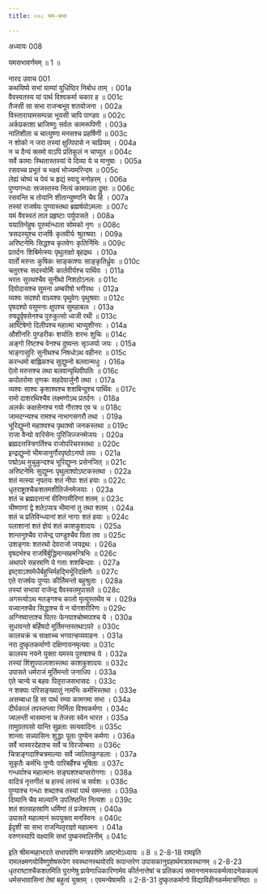 ```yaml
---
title: ००८ यम-सभा

---
```



अध्यायः 008
	
यमसभावर्णमम् ॥ 1 ॥
	
नारद उवाच 	001  
कथयिष्ये सभां याम्यां युधिष्ठिर निबोध ताम् ।	001a  
वैवस्वतस्य यां पार्थ विश्वकर्मा चकार ह ॥	001c  
तैजसी सा सभा राजन्बभूव शतयोजना ।	002a  
विस्तारायामसम्पन्ना भूयसी चापि पाण्डव ॥	002c  
अर्कप्रकाशा भ्राजिष्णुः सर्वतः कामरूपिणी ।	003a  
नातिशीता च चात्युष्णा मनसश्च प्रहर्षिणी ॥	003c  
न शोको न जरा तस्यां क्षुत्पिपासे न चाप्रियम् ।	004a  
न च दैन्यं क्लमो वाऽपि प्रतिकूलं न चाप्युत ॥	004c  
सर्वे कामाः स्थितास्तस्यां ये दिव्या ये च मानुषाः ।	005a  
रसवच्च प्रभूतं च भक्ष्यं भोज्यमरिन्दम ॥	005c  
लेह्यं चोष्यं च पेयं च हृद्यं स्वादु मनोहरम् ।	006a  
पुण्यगन्धाः स्रजस्तस्य नित्यं कामफला द्रुमाः ॥	006c  
रसवन्ति च तोयानि शीतान्युष्णानि चैव हि ।	007a  
तस्यां राजर्षयः पुण्यास्तथा ब्रह्मर्षयोऽमलाः ॥	007c  
यमं वैवस्वतं तात प्रहृष्टाः पर्युपासते ।	008a  
ययातिर्नहुषः पूरुर्मान्धाता सोमको नृगः ॥	008c  
त्रसदस्युश्च राजर्षिः कृतवीर्यः श्रुतश्रवाः ।	009a  
अरिष्टनेमिः सिद्धश्च कृतवेगः कृतिर्निमिः ॥	009c  
प्रतर्दनः शिबिर्मत्स्यः पृथुलाक्षो बृहद्रथः ।	010a  
वार्तो मरुत्तः कुषिकः साङ्काश्यः साङ्कृतिर्ध्रुवः ॥	010c  
चतुरश्चः सदस्योर्मिः कार्तवीर्यश्च पार्थिवः ।	011a  
भरतः सुरथश्चैव सुनीथो निशठोऽनलः ॥	011c  
दिवोदासश्च सुमना अम्बरीषो भगीरथः ।	012a  
व्यश्वः सदश्वो वाध्र्यश्वः पृथुवेगः पृथुश्रवाः ॥	012c  
पृषदश्वो वसुमनाः क्षुपश्च सुमहाबलः ।	013a  
रुषद्रुर्वृषसेनश्च पुरुकुत्सो ध्वजी रथी ॥	013c  
आर्ष्टिषेणो दिलीपश्च महात्मा चाप्युशीनरः ।	014a  
औशीनरिः पुण्डरीकः शर्यातिः शरभः शुचिः ॥	014c  
अङ्गो रिष्टश्च वेनश्च दुष्यन्तः सृञ्जयो जयः ।	015a  
भाङ्गासुरिः सुनीथश्च निषधोऽथ वहीनरः ॥	015c  
करन्धमो बाह्लिकश्च सुद्युम्नो बलवान्मधुः ।	016a  
ऐलो मरुत्तश्च तथा बलवान्पृथिवीपतिः ॥	016c  
कपोतरोमा तृणकः सहदेवार्जुनौ तथा ।	017a  
व्यश्वः साश्वः कृशाश्वश्च शशबिन्दुश्च पार्थिवः ॥	017c  
रामो दाशरथिश्चैव लक्ष्मणोऽथ प्रतर्दनः ।	018a  
अलर्कः कक्षसेनश्च गयो गौराश्व एव च ॥	018c  
जामदग्न्यश्च रामश्च नाभागसगरौ तथा ।	019a  
भूरिद्युम्नो महाश्वश्च पृथाश्वो जनकस्तथा ॥	019c  
राजा वैन्यो वारिसेनः पुरिजिज्जनमेजयः ।	020a  
ब्रह्मदत्तस्त्रिगर्तिश्च राजोपरिचरस्तथा ॥	020c  
इन्द्रद्युम्नो भीमजानुर्गौरपृष्ठोऽनघो लयः ।	021a  
पद्मोऽथ मुचुकुन्दश्च भूरिद्युम्नः प्रसेनजित् ॥	021c  
अरिष्टनेमिः सुद्युम्नः पृथुलाश्वोऽष्टकस्तथा ।	022a  
शतं मत्स्या नृपतयः शतं नीपाः शतं हयाः ॥	022c  
धृतराष्ट्राश्चैकशतमशीतिर्जनमेजयाः ।	023a  
शतं च ब्रह्मदत्तानां वीरिणामीरिणां शतम् ॥	023c  
भीष्णाणां द्वे शतेऽप्यत्र भीमानां तु तथा शतम् ।	024a  
शतं च प्रतिविन्ध्यानां शतं नागाः शतं हयाः ॥	024c  
पलाशानां शतं ज्ञेयं शतं काशकुशादयः ।	025a  
शान्तनुश्चैव राजेन्द्र पाण्डुश्चैव पिता तव ॥	025c  
उशङ्गवः शतरथो देवराजो जयद्रथः ।	026a  
वृषदर्भश्च राजर्षिर्बुद्धिमान्सहमन्त्रिभिः ॥	026c  
अथापरे सहस्राणि ये गताः शशबिन्दवः ।	027a  
इष्ट्वाऽश्वमेधैर्बहुभिर्महद्भिर्भूरिदक्षिणैः ॥	027c  
एते राजर्षयः पुण्याः कीर्तिमन्तो बहुश्रुताः ।	028a  
तस्यां सभायां राजेन्द्र वैवस्वतमुपासते ॥	028c  
अगस्त्योऽथ मतङ्गश्च कालो मृत्युस्तथैव च ।	029a  
यज्वानश्चैव सिद्धाश्च ये न योगशरीरिणः ॥	029c  
अग्निष्वात्ताश्च पितरः फेनपाश्चोष्मपाश्च ये ।	030a  
सुधावन्तो बर्हिषदो मूर्तिमन्तस्तथाऽपरे ॥	030c  
कालचक्रं च साक्षाच्च भगवान्हव्यवाहनः ।	031a  
नरा दुष्कृतकर्माणो दक्षिणायनमृत्यवः ॥	031c  
कालस्य नयने युक्ता यमस्य पुरुषाश्च ये ।	032a  
तस्यां शिंशुपपालाशास्तथा काशकुशादयः ॥	032c  
उपासते धर्मराजं मूर्तिमन्तो जनाधिप ।	033a  
एते चान्ये च बहवः पितृराजसभासदः ।	033c  
न शक्याः परिसङ्ख्यातुं नामभिः कर्मभिस्तथा ।	033e  
असम्बाधा हि सा पार्थ रम्या कामगमा सभा ।	034a  
दीर्घकालं तपस्तप्त्वा निर्मिता विश्वकर्मणा ।	034c  
ज्वलन्ती भासमाना च तेजसा स्वेन भारत ।	035a  
तामुग्रतपसो यान्ति सुव्रताः सत्यवादिनः ॥	035c  
शान्ताः सन्न्यासिनः शुद्धाः पूताः पुण्येन कर्मणा ।	036a  
सर्वे भास्वरदेहाश्च सर्वे च विरजोम्बराः ॥	036c  
चित्राङ्गदाश्चित्रमाल्याः सर्वे ज्वलितकुण्डलाः ।	037a  
सुकृतैः कर्मभिः पुण्यैः पारिबर्हैश्च भूषिताः ॥	037c  
गन्धर्वाश्च महात्मानः सङ्घशश्चाप्सरोगणाः ।	038a  
वादित्रं नृत्तगीतं च हास्यं लास्यं च सर्वशः ॥	038c  
पुण्याश्च गन्धाः शब्दाश्च तस्यां पार्थ समन्ततः ।	039a  
दिव्यानि चैव माल्यानि उपतिष्ठन्ति नित्यशः ॥	039c  
शतं शतसहस्राणि धर्मिणां तं प्रजेश्वरम् ।	040a  
उपासते महात्मानं रूपयुक्ता मनस्विनः ॥	040c  
ईदृशी सा सभा राजन्पितृराज्ञो महात्मनः ।	041a  
वरुणस्यापि वक्ष्यामि सभां पुष्करमालिनीम् ॥ 	041c  

इति श्रीमन्महाभारते सभापर्वणि मन्त्रपर्वणि अष्टमोऽध्यायः ॥ 8 ॥
2-8-18 रामइति रामलक्ष्मणयोर्विष्णुशेषरूपेण स्वस्थानस्थयोरपि रूपान्तरेण उपासकानुग्रहार्थमत्रावस्थानम् ॥ 
2-8-23 धृतराष्टाश्चैकशतमिति पुराणेषु प्रायेणाधिकारिणामेव कीर्तनात्तेषां च प्रतिकल्पं समाननामरूपकर्मत्वादनेककल्पं धर्मसभावासिनां तेषां बहुत्वं युक्तम् । एवमन्येषामपि ॥
 2-8-31 दुष्कृतकर्माणो विद्याविहीनकर्ममात्रनिष्ठाः ॥